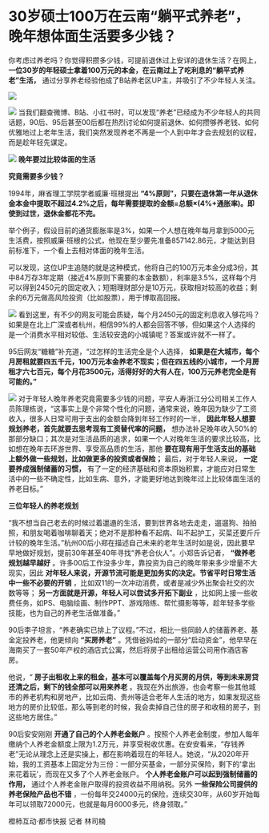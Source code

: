 # 30岁硕士100万在云南“躺平式养老”，晚年想体面生活要多少钱？

你考虑过养老吗？你觉得积攒多少钱，可提前退休过上安详的退休生活？在网上，
**一位30岁的年轻硕士拿着100万元的本金，在云南过上了吃利息的“躺平式养老”生活，** 通过分享养老经验他成了B站养老区UP主，并吸引了不少年轻人关注。

![](https://inews.gtimg.com/newsapp_bt/0/15702025062/1000)

![](https://inews.gtimg.com/newsapp_bt/0/15702025085/1000)
当我们翻查微博、B站、小红书时，可以发现“养老”已经成为不少年轻人的共同话题，90后、95后甚至00后都在热烈讨论如何提前退休、如何攒够养老钱、如何优雅地过上老年生活，我们突然发现养老不再是一个人到中年才会去规划的议程，而是趁年轻先谋定。

![](https://inews.gtimg.com/newsapp_bt/0/15702025302/1000)
**晚年要过比较体面的生活**

**究竟需要多少钱？**

1994年，麻省理工学院学者威廉·班根提出
**“4%原则”，只要在退休第一年从退休金本金中提取不超过4.2%之后，每年需要提取的金额=总额×(4%+通胀率)。即使到过世，退休金都花不完。**

举个例子，假设目前的通货膨胀率是3%，如果一个人想在晚年每月拿到5000元生活费，按照威廉·班根的公式，他现在至少要先准备857142.86元，才能达到目前标准下，一个看上去相对体面的晚年生活。

可以发现，这位UP主追随的就是这种模式，他将自己的100万元本金分成3份，其中84万存3年定期（接近4%原则下需要的本金数额），利率是3.5%，这样每个月可以得到2450元的固定收入；短期理财部分是10万元，获取相对较高的收益；剩余的6万元做高风险投资（比如股票），用于博取高回报。

![](https://inews.gtimg.com/newsapp_bt/0/15702025307/1000)
看到这里，有不少的网友可能会质疑，每个月2450元的固定利息收入够花吗？如果是在北上广深或者杭州，相信99%的人都会回答不够，但如果这个人选择的是一个消费水平相对较低、生活较安逸的小城镇呢？答案或许就不一样了。

95后网友“糖糖”补充道，“过怎样的生活完全是个人选择，
**如果是在大城市，每个月房租就要四五千元，100万元本金养老不现实；但在四五线的小城市，一个月房租才六七百元，每个月花3500元，活得好好的大有人在，100万元养老完全是有可能的。”**

![](https://inews.gtimg.com/newsapp_bt/0/15702025317/1000)
对于年轻人晚年养老究竟需要多少钱的问题，平安人寿浙江分公司相关工作人员陈理栋说，“这事实上是个非常个性化的问题，通常来说，晚年因为缺少了工资收入，很多人日常可用于支出的金额会降到年轻工作时的一半，
**因此年轻人想要规划养老，首先就要去思考现有工资替代率的问题，**
想办法补足晚年收入50%的那部分缺口；其次是对生活品质的追求，如果一个人对晚年生活的要求比较高，比如想在晚年去环游世界、享受高品质的生活，那他
**要在现有用于生活支出的基础上额外做一些规划，比如做更多的投资或者保险；** 最后，对于年轻人来说， **一定要养成强制储蓄的习惯，**
有了一定的经济基础和资本原始积累，才能应对日常生活中的一些不确定性，比如生病、意外，才能更好地达到晚年过上比较体面生活的养老目标。”

**三位年轻人的养老规划**

“我不想当自己老去的时候过着邋遢的生活，要到世界各地去走走，遛遛狗、拍拍照，和朋友喝着咖啡聊着天；绝对不是那种看不起病、叫不起护工，买菜还要斤斤计较的晚年生活。”杭州00后小郑在描述自己未来的老年生活时如是说，因此要早早地做好规划，提前30年甚至40年寻找“养老合伙人”。小郑告诉记者，
**“做养老规划越早越好** 。许多00后工作没多少年，靠投资为自己的晚年带来多少增量不大现实，因此
**对年轻人来说，开源节流可能是更加务实的决定。节省平时日常生活中一些不必要的开销** ，比如双11的一次冲动消费，或者是减少外出聚会社交的次数等等；
**另一方面就是开源，年轻人可以尝试多开拓下副业**
，比如网上接一些收费任务，如PS、电脑绘画、制作PPT、游戏陪练、帮忙摄影等等，趁年轻多学些技能，也为自己的养老生活做准备。”

90后李子坦言，“养老确实已排上了议程。”不过，相比一些同龄人的储蓄养老、基金定投养老，他更倾向 **“买房养老”**
。凭借爸妈给的一部分“启动资金”，他早早在海南买了一套50年产权的酒店式公寓，然后将房子出租给运营公司用作酒店客房。

他说，“ **房子出租收上来的租金，基本可以覆盖每个月买房的月供，等到未来房贷还清之后，剩下的钱全部可以用来养老**
。我现在外出旅游，也会考察一些其他城市的养老机构和房地产，比如云南、贵州等适合老年人生活的地方，如果发现这些地方的房价比较低，那么等到老的时候，我会卖掉自己住的房子和收租的房子，到这些地方居住。”

90后安安刚刚 **开通了自己的个人养老金账户**
。按照个人养老金制度，参加人每年缴纳个人养老金额度上限为1.2万元，并享受税收优惠。在安安看来，“存钱养老”无论从理念上还是实操上，都在影响着现在的年轻人。她说，“从2020年开始，我的工资基本上固定分为三份：一部分买基金，一部分买保险，剩下的‘拿出来花着玩’，而现在又多了个人养老金账户。
**个人养老金账户可以起到强制储蓄的作用，** 通过个人养老金账户取得的投资收益不用纳税。另外 **一些保险公司提供的养老保险产品也不错**
，一份每年交24000元的保险，连续交30年，从60岁开始每年可以领取72000元，也就是每月6000多元，终身领取。”

橙柿互动·都市快报 记者 林司楠

